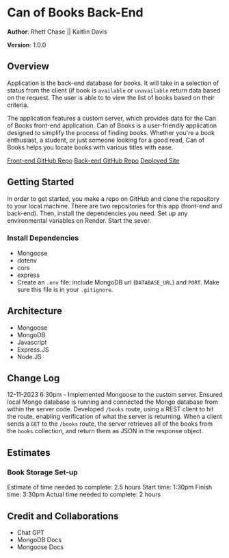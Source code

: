 # Can of Books Back-End

**Author**: Rhett Chase || Kaitlin Davis

**Version**: 1.0.0

## Overview

Application is the back-end database for books. It will take in a selection of status from the client (if book is `available` or `unavailable` return data based on the request.  The user is able to to view the list of books based on their criteria.

The application features a custom server, which provides data for the Can of Books front-end application.
Can of Books is a user-friendly application designed to simplify the process of finding books. Whether you're a book enthusiast, a student, or just someone looking for a good read, Can of Books helps you locate books with various titles with ease.

[Front-end GitHub Repo](https://github.com/KaitlinDa/can-of-books-frontend)
[Back-end GitHub Repo](https://github.com/rhettchase/code-301-can-of-books-backend/tree/main)
[Deployed Site](https://can-of-books-rckd.netlify.app/)

## Getting Started

In order to get started, you make a repo on GitHub and clone the repository to your local machine. There are two repositories for this app (front-end and back-end). Then, install the dependencies you need. Set up any environmental variables on Render. Start the sever.

### Install Dependencies

- Mongoose
- dotenv
- cors
- express
- Create an `.env` file: include MongoDB url (`DATABASE_URL`) and `PORT`. Make sure this file is in your `.gitignore`.

## Architecture

- Mongoose
- MongoDB
- Javascript
- Express.JS
- Node.JS

## Change Log

12-11-2023 6:30pm - Implemented Mongoose to the custom server. Ensured local Mongo database is running and connected the Mongo database from within the server code. Developed `/books` route, using a REST client to hit the route, enabling verification of what the server is returning. When a client sends a `GET` to the `/books` route, the server retrieves all of the books from the `books` collection, and return them as JSON in the response object.

## Estimates

### Book Storage Set-up

Estimate of time needed to complete: 2.5 hours
Start time: 1:30pm
Finish time: 3:30pm
Actual time needed to complete: 2 hours

## Credit and Collaborations

- Chat GPT
- MongoDB Docs
- Mongoose Docs